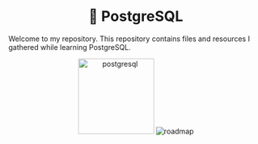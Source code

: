 <h1 align="center">💽 PostgreSQL</h1>
<p>
    Welcome to my repository. This repository contains files and resources I gathered while learning PostgreSQL. 
</p>

<p align='center'>
  <img src="https://miro.medium.com/v2/resize:fit:1220/0*epnKnkKuLx2RAajt" alt="postgresql" height=150/>
  <img src="https://i.ytimg.com/vi/yMqldbY2AAg/maxresdefault.jpg" alt="roadmap"/>
</p>
